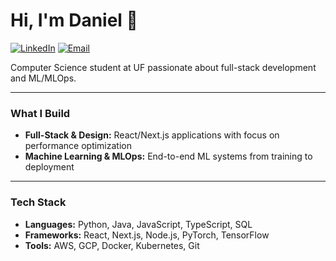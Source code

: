 # Hi, I'm **Daniel** 👋

[![LinkedIn](https://img.shields.io/badge/LinkedIn-0077B5?style=for-the-badge&logo=linkedin&logoColor=white)](https://www.linkedin.com/in/danielgeorge922)
[![Email](https://img.shields.io/badge/Email-D14836?style=for-the-badge&logo=gmail&logoColor=white)](mailto:danielgeorge@ufl.edu)

Computer Science student at UF passionate about full-stack development and ML/MLOps.

---

### What I Build
* **Full-Stack & Design:** React/Next.js applications with focus on performance optimization
* **Machine Learning & MLOps:** End-to-end ML systems from training to deployment

---

### Tech Stack
* **Languages:** Python, Java, JavaScript, TypeScript, SQL
* **Frameworks:** React, Next.js, Node.js, PyTorch, TensorFlow
* **Tools:** AWS, GCP, Docker, Kubernetes, Git
